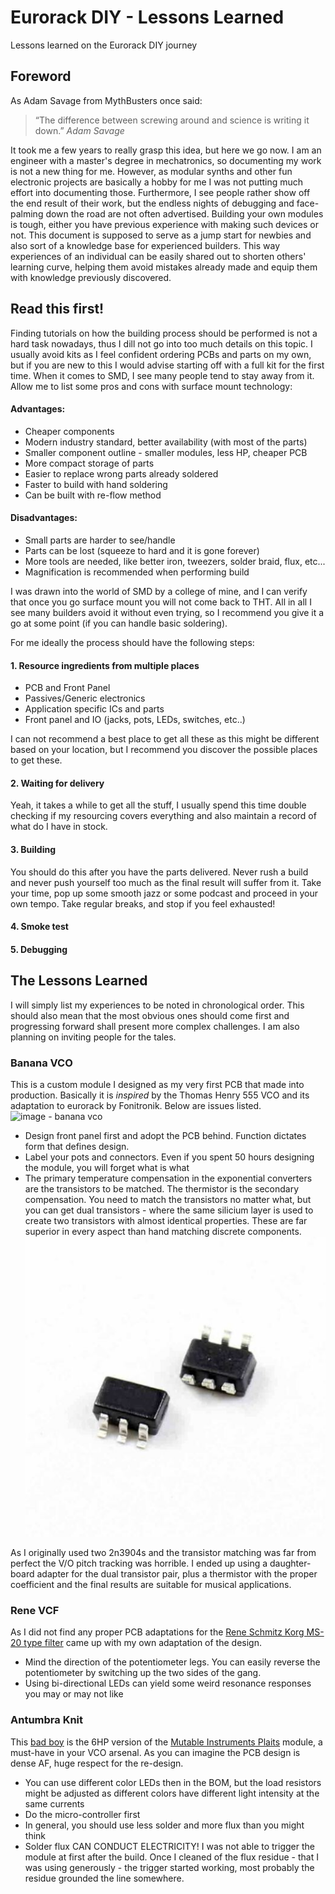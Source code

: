 # Eurorack DIY - Lessons Learned
 Lessons learned on the Eurorack DIY journey

## Foreword
As Adam Savage from MythBusters once said: 
> “The difference between screwing around and science is writing it down.”
> *Adam Savage*

It took me a few years to really grasp this idea, but here we go now. I am an engineer with a master's degree in mechatronics, so documenting my work is not a new thing for me. However, as modular synths and other fun electronic projects are basically a hobby for me I was not putting much effort into documenting those. Furthermore, I see people rather show off the end result of their work, but the endless nights of debugging and face-palming down the road are not often advertised. 
Building your own modules is tough, either you have previous experience with making such devices or not. This document is supposed to serve as a jump start for newbies and also sort of a knowledge base for experienced builders. This way experiences of an individual can be easily shared out to shorten others' learning curve, helping them avoid mistakes already made and equip them with knowledge previously discovered.

## Read this first!
Finding tutorials on how the building process should be performed is not a hard task nowadays, thus I dill not go into too much details on this topic. 
I usually avoid kits as I feel confident ordering PCBs and parts on my own, but if you are new to this I would advise starting off with a full kit for the first time. 
When it comes to SMD, I see many people tend to stay away from it. Allow me to list some pros and cons with surface mount technology:

#### Advantages:
* Cheaper components
* Modern industry standard, better availability (with most of the parts)
* Smaller component outline - smaller modules, less HP, cheaper PCB 
* More compact storage of parts
* Easier to replace wrong parts already soldered
* Faster to build with hand soldering
* Can be built with re-flow method

#### Disadvantages:
* Small parts are harder to see/handle
* Parts can be lost (squeeze to hard and it is gone forever)
* More tools are needed, like better iron, tweezers, solder braid, flux, etc...
* Magnification is recommended when performing build

I was drawn into the world of SMD by a college of mine, and I can verify that once you go surface mount you will not come back to THT. All in all I see many builders avoid it without even trying, so I recommend you give it a go at some point (if you can handle basic soldering). 

For me ideally the process should have the following steps:
#### 1. Resource ingredients from multiple places
  * PCB and Front Panel
  * Passives/Generic electronics
  * Application specific ICs and parts
  * Front panel and IO (jacks, pots, LEDs, switches, etc..)

I can not recommend a best place to get all these as this might be different based on your location, but I recommend you discover the possible places to get these.

#### 2. Waiting for delivery

Yeah, it takes a while to get all the stuff, I usually spend this time double checking if my resourcing covers everything and also maintain a record of what do I have in stock.

#### 3. Building 
You should do this after you have the parts delivered. Never rush a build and never push yourself too much as the final result will suffer from it. Take your time, pop up some smooth jazz or some podcast and proceed in your own tempo. Take regular breaks, and stop if you feel exhausted!

#### 4. Smoke test

#### 5. Debugging 


## The Lessons Learned

I will simply list my experiences to be noted in chronological order. This should also mean that the most obvious ones should come first and progressing forward shall present more complex challenges. I am also planning on inviting people for the tales.


### Banana VCO

This is a custom module I designed as my very first PCB that made into production. Basically it is *inspired* by the Thomas Henry 555 VCO and its adaptation to eurorack by Fonitronik. Below are issues listed.
![image - banana vco]()
* Design front panel first and adopt the PCB behind. Function dictates form that defines design.
* Label your pots and connectors. Even if you spent 50 hours designing the module, you will forget what is what
* The primary temperature compensation in the exponential converters are the transistors to be matched. The thermistor is the secondary compensation. You need to match the transistors no matter what, but you can get dual transistors - where the same silicium layer is used to create two transistors with almost identical properties. These are far superior in every aspect than hand matching discrete components. 
![image - dmmt3904w](https://raw.githubusercontent.com/drChungus/Eurorack-DIY---Lessons-Learned/main/images/DMMT3904W.jpg)

As I originally used two 2n3904s and the transistor matching was far from perfect the V/O pitch tracking was horrible. I ended up using a daughter-board adapter for the dual transistor pair, plus a thermistor with the proper coefficient and the final results are suitable for musical applications.

### Rene VCF

As I did not find any proper PCB adaptations for the [Rene Schmitz Korg MS-20 type filter](https://www.schmitzbits.de/ms20.html) came up with my own adaptation of the design. 

* Mind the direction of the potentiometer legs. You can easily reverse the potentiometer by switching up the two sides of the gang. 
* Using bi-directional LEDs can yield some weird resonance responses you may or may not like

### Antumbra Knit

This [bad boy](http://www.antumbra.eu/redesign/knit) is the 6HP version of the [Mutable Instruments Plaits](https://mutable-instruments.net/modules/plaits/) module, a must-have in your VCO arsenal. As you can imagine the PCB design is dense AF, huge respect for the re-design.

* You can use different color LEDs then in the BOM, but the load resistors might be adjusted as different colors have different light intensity at the same currents
* Do the micro-controller first
* In general, you should use less solder and more flux than you might think
* Solder flux CAN CONDUCT ELECTRICITY! I was not able to trigger the module at first after the build. Once I cleaned of the flux residue - that I was using generously - the trigger started working, most probably the residue grounded the line somewhere.